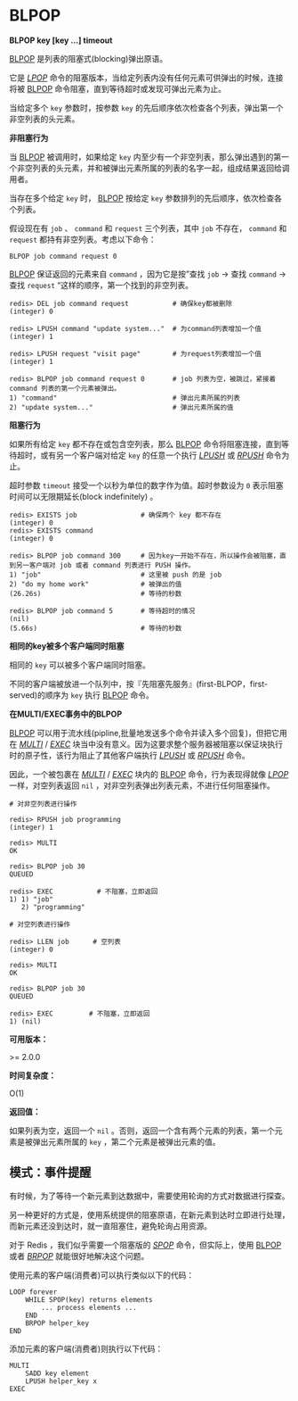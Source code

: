 
# BLPOP

**BLPOP key [key ...] timeout**

[BLPOP](#blpop) 是列表的阻塞式(blocking)弹出原语。

它是 [_LPOP_](lpop.html#lpop) 命令的阻塞版本，当给定列表内没有任何元素可供弹出的时候，连接将被 [BLPOP](#blpop) 命令阻塞，直到等待超时或发现可弹出元素为止。

当给定多个 `key` 参数时，按参数 `key` 的先后顺序依次检查各个列表，弹出第一个非空列表的头元素。

**非阻塞行为**

当 [BLPOP](#blpop) 被调用时，如果给定 `key` 内至少有一个非空列表，那么弹出遇到的第一个非空列表的头元素，并和被弹出元素所属的列表的名字一起，组成结果返回给调用者。

当存在多个给定 `key` 时， [BLPOP](#blpop) 按给定 `key` 参数排列的先后顺序，依次检查各个列表。

假设现在有 `job` 、 `command` 和 `request` 三个列表，其中 `job` 不存在， `command` 和 `request` 都持有非空列表。考虑以下命令：

`BLPOP job command request 0`

[BLPOP](#blpop) 保证返回的元素来自 `command` ，因为它是按”查找 `job` -&gt; 查找 `command` -&gt; 查找 `request` “这样的顺序，第一个找到的非空列表。

```
redis> DEL job command request           # 确保key都被删除
(integer) 0

redis> LPUSH command "update system..."  # 为command列表增加一个值
(integer) 1

redis> LPUSH request "visit page"        # 为request列表增加一个值
(integer) 1

redis> BLPOP job command request 0       # job 列表为空，被跳过，紧接着 command 列表的第一个元素被弹出。
1) "command"                             # 弹出元素所属的列表
2) "update system..."                    # 弹出元素所属的值

```

**阻塞行为**

如果所有给定 `key` 都不存在或包含空列表，那么 [BLPOP](#blpop) 命令将阻塞连接，直到等待超时，或有另一个客户端对给定 `key` 的任意一个执行 [_LPUSH_](lpush.html#lpush) 或 [_RPUSH_](rpush.html#rpush) 命令为止。

超时参数 `timeout` 接受一个以秒为单位的数字作为值。超时参数设为 `0` 表示阻塞时间可以无限期延长(block indefinitely) 。

```
redis> EXISTS job                # 确保两个 key 都不存在
(integer) 0
redis> EXISTS command
(integer) 0

redis> BLPOP job command 300     # 因为key一开始不存在，所以操作会被阻塞，直到另一客户端对 job 或者 command 列表进行 PUSH 操作。
1) "job"                         # 这里被 push 的是 job
2) "do my home work"             # 被弹出的值
(26.26s)                         # 等待的秒数

redis> BLPOP job command 5       # 等待超时的情况
(nil)
(5.66s)                          # 等待的秒数

```

**相同的key被多个客户端同时阻塞**

相同的 `key` 可以被多个客户端同时阻塞。

不同的客户端被放进一个队列中，按『先阻塞先服务』(first-BLPOP，first-served)的顺序为 `key` 执行 [BLPOP](#blpop) 命令。

**在MULTI/EXEC事务中的BLPOP**

[BLPOP](#blpop) 可以用于流水线(pipline,批量地发送多个命令并读入多个回复)，但把它用在 [_MULTI_](../transaction/multi.html#multi) / [_EXEC_](../transaction/exec.html#exec) 块当中没有意义。因为这要求整个服务器被阻塞以保证块执行时的原子性，该行为阻止了其他客户端执行 [_LPUSH_](lpush.html#lpush) 或 [_RPUSH_](rpush.html#rpush) 命令。

因此，一个被包裹在 [_MULTI_](../transaction/multi.html#multi) / [_EXEC_](../transaction/exec.html#exec) 块内的 [BLPOP](#blpop) 命令，行为表现得就像 [_LPOP_](lpop.html#lpop) 一样，对空列表返回 `nil` ，对非空列表弹出列表元素，不进行任何阻塞操作。

```
# 对非空列表进行操作

redis> RPUSH job programming
(integer) 1

redis> MULTI
OK

redis> BLPOP job 30
QUEUED

redis> EXEC           # 不阻塞，立即返回
1) 1) "job"
   2) "programming"

# 对空列表进行操作

redis> LLEN job      # 空列表
(integer) 0

redis> MULTI
OK

redis> BLPOP job 30
QUEUED

redis> EXEC         # 不阻塞，立即返回
1) (nil)

```

**可用版本：**

&gt;= 2.0.0

**时间复杂度：**

O(1)

**返回值：**

如果列表为空，返回一个 `nil` 。否则，返回一个含有两个元素的列表，第一个元素是被弹出元素所属的 `key` ，第二个元素是被弹出元素的值。

## 模式：事件提醒

有时候，为了等待一个新元素到达数据中，需要使用轮询的方式对数据进行探查。

另一种更好的方式是，使用系统提供的阻塞原语，在新元素到达时立即进行处理，而新元素还没到达时，就一直阻塞住，避免轮询占用资源。

对于 Redis ，我们似乎需要一个阻塞版的 [_SPOP_](../set/spop.html#spop) 命令，但实际上，使用 [BLPOP](#blpop) 或者 [_BRPOP_](brpop.html#brpop) 就能很好地解决这个问题。

使用元素的客户端(消费者)可以执行类似以下的代码：

```
LOOP forever
    WHILE SPOP(key) returns elements
        ... process elements ...
    END
    BRPOP helper_key
END

```

添加元素的客户端(消费者)则执行以下代码：

```
MULTI
    SADD key element
    LPUSH helper_key x
EXEC

```
